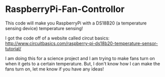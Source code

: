 # RaspberryPi-Fan-Controllor
This code will make you RaspberryPi with a DS18B20 (a temperature sensing device) temperature sensing!

I got the code off of a website called circut basics: http://www.circuitbasics.com/raspberry-pi-ds18b20-temperature-sensor-tutorial/

I am doing this for a science project and I am trying to make fans turn on when it gets to a certain temperature. But, I don't know how I can make the fans turn on, let me know if you have any ideas!
